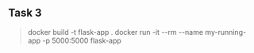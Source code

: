 ## Task 3

> docker build -t flask-app .
> docker run -it --rm --name my-running-app -p 5000:5000 flask-app
